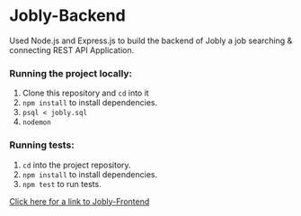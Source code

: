 # Jobly-Backend
Used Node.js and Express.js to build the backend of Jobly a job searching & connecting REST API Application.

### Running the project locally:

1.  Clone this repository and `cd` into it
2.  `npm install` to install dependencies.
3.  `psql < jobly.sql`
4.  `nodemon`

### Running tests:
1. `cd` into the project repository.
2. ` npm install ` to install dependencies.
3.  ` npm test ` to run tests.


[Click here for a link to Jobly-Frontend](https://github.com/abarjis/Jobly-Frontend)

